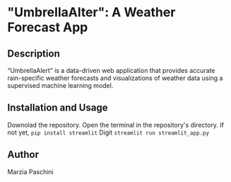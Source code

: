 # "UmbrellaAlter": A Weather Forecast App
## Description
“UmbrellaAlert” is a data-driven web application that provides accurate rain-specific weather forecasts and visualizations of weather data using a supervised machine learning model.
## Installation and Usage
Downolad the repository.
Open the terminal in the repository's directory.
If not yet, `pip install streamlit`
Digit `streamlit run streamlit_app.py`
## Author
Marzia Paschini
